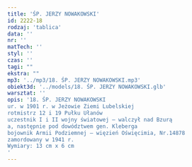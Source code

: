 ```yaml
---
title: 'ŚP. JERZY NOWAKOWSKI'
id: 2222-18
rodzaj: 'tablica'
data: ''
nr: ''
matTech: ''
styl: ''
czas: ''
tagi: ""
ekstra: ""
mp3: '../mp3/18. ŚP. JERZY NOWAKOWSKI.mp3'
obiekt3d: '../models/18. ŚP. JERZY NOWAKOWSKI.glb'
warsztat: ''
opis: '18. ŚP. JERZY NOWAKOWSKI
ur. w 1901 r. w Jeżowie Ziemi Lubelskiej
rotmistrz 12 i 19 Pułku Ułanów
uczestnik I i II wojny światowej – walczył nad Bzurą
a, następnie pod dowództwem gen. Kleberga
bojownik Armii Podziemnej – więzień Oświęcimia, Nr.14878
zamordowany w 1941 r.
Wymiary: 13 cm x 6 cm
'
---
```


